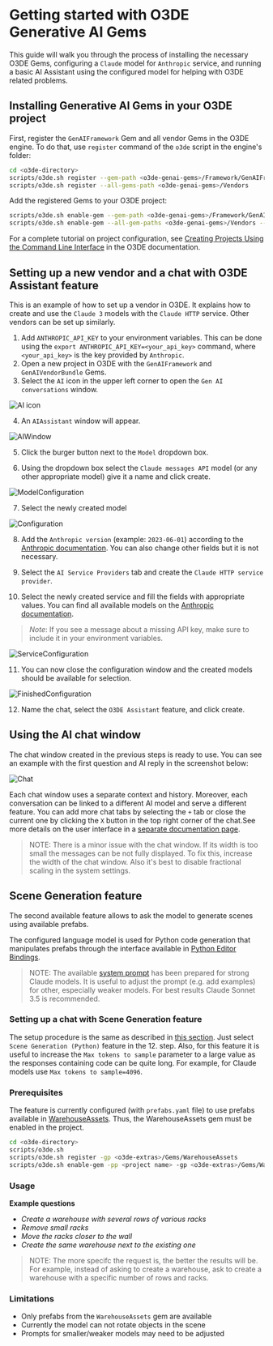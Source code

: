 # Getting started with O3DE Generative AI Gems

This guide will walk you through the process of installing the necessary O3DE Gems, configuring a `Claude` model for `Anthropic` service, and running a basic AI Assistant using the configured model for helping with O3DE related problems.

## Installing Generative AI Gems in your O3DE project

First, register the `GenAIFramework` Gem and all vendor Gems in the O3DE engine. To do that, use `register` command of the `o3de` script in the engine's folder:
```bash
cd <o3de-directory>
scripts/o3de.sh register --gem-path <o3de-genai-gems>/Framework/GenAIFramework
scripts/o3de.sh register --all-gems-path <o3de-genai-gems>/Vendors
```
Add the registered Gems to your O3DE project:
```bash
scripts/o3de.sh enable-gem --gem-path <o3de-genai-gems>/Framework/GenAIFramework --project-name <project name>
scripts/o3de.sh enable-gem --all-gem-paths <o3de-genai-gems>/Vendors --project-name <project name>
```

For a complete tutorial on project configuration, see [Creating Projects Using the Command Line Interface](https://o3de.org/docs/welcome-guide/create/creating-projects-using-cli/) in the O3DE documentation.

## Setting up a new vendor and a chat with O3DE Assistant feature

This is an example of how to set up a vendor in O3DE. It explains how to create and use the `Claude 3` models with the `Claude HTTP` service. Other vendors can be set up similarly.
1. Add `ANTHROPIC_API_KEY` to your environment variables. This can be done using the `export ANTHROPIC_API_KEY=<your_api_key>` command, where `<your_api_key>` is the key provided by `Anthropic`.
2. Open a new project in O3DE with the `GenAIFramework` and `GenAIVendorBundle` Gems.
3. Select the `AI` icon in the upper left corner to open the `Gen AI conversations` window.

![AI icon](./images/frameworkIcon.png)

4. An `AIAssistant` window will appear.

![AIWindow](./images/chatCreation.png)

5. Click the burger button next to the `Model` dropdown box.

6. Using the dropdown box select the `Claude messages API` model (or any other appropriate model) give it a name and click create.

![ModelConfiguration](./images/modelConfiguration.png)

7. Select the newly created model

![Configuration](./images/configuration.png)

8. Add the `Anthropic version` (example: `2023-06-01`) according to the [Anthropic documentation](https://docs.anthropic.com/en/api/messages). You can also change other fields but it is not necessary.

9.  Select the `AI Service Providers` tab and create the `Claude HTTP service provider`.

10.  Select the newly created service and fill the fields with appropriate values. You can find all available models on the [Anthropic documentation](https://docs.anthropic.com/en/docs/about-claude/models).
> _Note_: If you see a message about a missing API key, make sure to include it in your environment variables.

![ServiceConfiguration](./images/provider.png)

11.  You can now close the configuration window and the created models should be available for selection.

![FinishedConfiguration](./images/finishedConfiguration.png)

12.  Name the chat, select the `O3DE Assistant` feature, and click create.

## Using the AI chat window

The chat window created in the previous steps is ready to use. You can see an example with the first question and AI reply in the screenshot below:

![Chat](./images/chat.png)

Each chat window uses a separate context and history. Moreover, each conversation can be linked to a different AI model and serve a different feature. You can add more chat tabs by selecting the `+` tab or close the current one by clicking the `X` button in the top right corner of the chat.See more details on the user interface in a [separate documentation page](./ui.md).

> NOTE: There is a minor issue with the chat window. If its width is too small the messages can be not fully displayed. To fix this, increase the width of the chat window. Also it's best to disable fractional scaling in the system settings.

## Scene Generation feature

The second available feature allows to ask the model to generate scenes using available prefabs.

The configured language model is used for Python code generation that manipulates prefabs through the interface available in [Python Editor Bindings](https://docs.o3de.org/docs/user-guide/editor/editor-automation/).

>NOTE: The available [system prompt](prompt_templates/layout_designer_system_prompt_template.md) has been prepared for strong Claude models. It is useful to adjust the prompt (e.g. add examples) for other, especially weaker models. For best results Claude Sonnet 3.5 is recommended.

### Setting up a chat with Scene Generation feature

The setup procedure is the same as described in [this section](#setting-up-a-new-vendor-and-a-chat-with-o3de-assistant-feature). Just select `Scene Generation (Python)` feature in the 12. step. Also, for this feature it is useful to increase the `Max tokens to sample` parameter to a large value as the responses containing code can be quite long. For example, for Claude models use `Max tokens to sample=4096`.

### Prerequisites

The feature is currently configured (with `prefabs.yaml` file) to use prefabs available in [WarehouseAssets](https://github.com/RobotecAI/o3de-extras/tree/development/Gems/WarehouseAssets). Thus, the WarehouseAssets gem must be enabled in the project.

```sh
cd <o3de-directory>
scripts/o3de.sh
scripts/o3de.sh register -gp <o3de-extras>/Gems/WarehouseAssets
scripts/o3de.sh enable-gem -pp <project name> -gp <o3de-extras>/Gems/WarehouseAssets
```

### Usage

**Example questions**

- *Create a warehouse with several rows of various racks*
- *Remove small racks*
- *Move the racks closer to the wall*
- *Create the same warehouse next to the existing one*

>NOTE: The more specifc the request is, the better the results will be. For example, instead of asking to create a warehouse, ask to create a warehouse with a specific number of rows and racks.

### Limitations

- Only prefabs from the `WarehouseAssets` gem are available
- Currently the model can not rotate objects in the scene
- Prompts for smaller/weaker models may need to be adjusted

